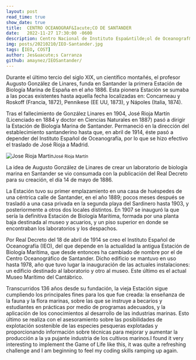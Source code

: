 ```yaml
---
layout: post
read_time: true
show_date: true
title:  CENTRO OCEANOGRAF&Iacute;CO DE SANTANDER 
date:   2022-11-27 17:30:00 -0600
description: Centro Nacional de Instituto Espa&ntilde;ol de Oceanograf&iacute;a, CSIC.
img: posts/20210210/IEO-Santander.jpg
tags: [IEO, COST]
author: Jes&uacute;s Carranza
github: amaynez/IEOSantander/
---
```


<p style="text-align=justify;">Durante el último tercio del siglo XIX, un científico montañés, el profesor Augusto González de Linares, funda en Santander la primera Estación de Biología Marina de España en el año 1886. Esta pionera Estación se sumaba a las pocas existentes hasta aquella fecha localizadas en: Concarneau y Roskoff (Francia, 1872), Pennikese (EE UU, 1873), y Nápoles (Italia, 1874).</p>

<p style="text-align=justify;">Tras el fallecimiento de González Linares en 1904, José Rioja Martín (Licenciado en 1884 y doctor en Ciencias Naturales en 1887) pasó a dirigir la Estación de Biología Marina de Santander. Permaneció en la dirección del establecimiento santanderino hasta que, en abril de 1914, éste pasó a depender del Instituto Español de Oceanografía, por lo que se hizo efectivo el traslado de José Rioja a Madrid.</p>

<img src="./assets/img/posts/20210210/Jose-Rioja-Martin.jpg" alt="Jose Rioja Martin"/><small>Jos&eacute; Rioja Mart&iacute;n</small>

<p>La idea de Augusto González de Linares de crear un laboratorio de biología marina en Santander se vio consumada con la publicación del Real Decreto para su creación, el día 14 de mayo de 1886.</p>

<p>La Estación tuvo su primer emplazamiento en una casa de huéspedes de una céntrica calle de Santander, en el año 1889; pocos meses después se trasladó a una casa privada en la segunda playa del Sardinero hasta 1903, y posteriormente a otros dos locales distintos. En 1907 se inauguró la que sería la definitiva Estación de Biología Marítima, formada por una planta baja destinada al museo y acuarios, y un piso superior en donde se encontraban los laboratorios y los despachos.</p>


<p>Por Real Decreto del 18 de abril de 1914 se creo el Instituto Español de Oceanografía (IEO), del que depende en la actualidad la antigua Estación de Biología Marítima, que desde entonces ha cambiado de nombre por el de Centro Oceanográfico de Santander. Dicho edificio se mantuvo en uso hasta 1978, año que tuvo lugar la inauguración de las actuales instalaciones: un edificio destinado al laboratorio y otro al museo. Este último es el actual Museo Marítimo del Cantábrico.</p>

<p>Transcurridos 136 años desde su fundación, la vieja Estación sigue cumpliendo los principales fines para los que fue creada: la enseñanza de la fauna y la flora marinas, sobre las que se instruye a becarios y estudiantes en prácticas por medio de programas adecuados, y la aplicación de los conocimientos al desarrollo de las industrias marinas. Esto último se realiza con el asesoramiento sobre las posibilidades de explotación sostenible de las especies pesqueras explotadas y proporcionando información sobre técnicas para mejorar y aumentar la producción a la ya pujante industria de los cultivos marinos.I&nbsp;found it very interesting to implement the Game of Life like this, it was quite a refreshing challenge and I am beginning to feel my coding skills ramping up again.</p>